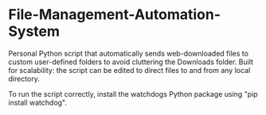 # File-Management-Automation-System
Personal Python script that automatically sends web-downloaded files to custom user-defined folders to avoid cluttering the Downloads folder. Built for scalability: the script can be edited to direct files to and from any local directory.

To run the script correctly, install the watchdogs Python package using "pip install watchdog".
